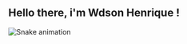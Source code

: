 ## Hello there, i'm Wdson Henrique !























![Snake animation](https://github.com/wdsonhenrique/wdsonhenrique)
